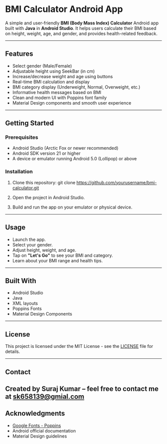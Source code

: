 # BMI Calculator Android App

A simple and user-friendly **BMI (Body Mass Index) Calculator** Android app built with **Java** in **Android Studio**.
It helps users calculate their BMI based on height, weight, age, and gender, and provides health-related feedback.

---

## Features

- Select gender (Male/Female)
- Adjustable height using SeekBar (in cm)
- Increase/decrease weight and age using buttons
- Real-time BMI calculation and display
- BMI category display (Underweight, Normal, Overweight, etc.)
- Informative health messages based on BMI
- Clean and modern UI with Poppins font family
- Material Design components and smooth user experience

---


## Getting Started

### Prerequisites

- Android Studio (Arctic Fox or newer recommended)
- Android SDK version 21 or higher
- A device or emulator running Android 5.0 (Lollipop) or above

### Installation

1. Clone this repository:
   git clone https://github.com/yourusername/bmi-calculator.git


2. Open the project in Android Studio.

3. Build and run the app on your emulator or physical device.

---

## Usage

* Launch the app.
* Select your gender.
* Adjust height, weight, and age.
* Tap on **"Let's Go"** to see your BMI and category.
* Learn about your BMI range and health tips.

---

## Built With

* Android Studio
* Java
* XML layouts
* Poppins Fonts
* Material Design Components

---

## License

This project is licensed under the MIT License - see the [LICENSE](LICENSE) file for details.

---

## Contact

Created by Suraj Kumar – feel free to contact me at sk658139@gmial.com
---

## Acknowledgments

* [Google Fonts - Poppins](https://fonts.google.com/specimen/Poppins)
* Android official documentation
* Material Design guidelines


